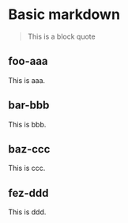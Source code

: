 # Basic markdown

> This is a block quote

<!-- toc -->

## foo-aaa

This is aaa.

## bar-bbb

This is bbb.

## baz-ccc

This is ccc.

## fez-ddd

This is ddd.
